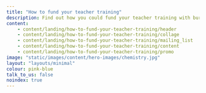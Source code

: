 ```yaml
---
title: "How to fund your teacher training"
description: Find out how you could fund your teacher training with bursaries and scholarships available up to 30k, depending on the subject you're training to teach.
content:
    - content/landing/how-to-fund-your-teacher-training/header
    - content/landing/how-to-fund-your-teacher-training/collage
    - content/landing/how-to-fund-your-teacher-training/mailing_list
    - content/landing/how-to-fund-your-teacher-training/content
    - content/landing/how-to-fund-your-teacher-training/promo
image: "static/images/content/hero-images/chemistry.jpg"
layout: "layouts/minimal"
colour: pink-blue
talk_to_us: false
noindex: true
---
```

